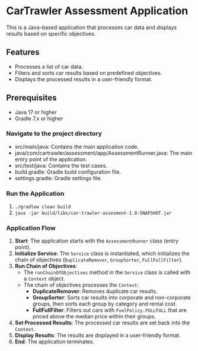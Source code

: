 # CarTrawler Assessment Application

This is a Java-based application that processes car data and displays results based on specific objectives.

## Features
- Processes a list of car data.
- Filters and sorts car results based on predefined objectives.
- Displays the processed results in a user-friendly format.

## Prerequisites
- Java 17 or higher
- Gradle 7.x or higher

### Navigate to the project directory
- src/main/java: Contains the main application code.
- java/com/cartrawler/assessment/app/AssessmentRunner.java: The main entry point of the application.
- src/test/java: Contains the test cases.
- build.gradle: Gradle build configuration file.
- settings.gradle: Gradle settings file.

### Run the Application
1. `./gradlew clean build`
2. `java -jar build/libs/car-trawler-assesment-1.0-SNAPSHOT.jar`

### Application Flow
1. **Start**: The application starts with the `AssessmentRunner` class (entry point).
2. **Initialize Service**: The `Service` class is instantiated, which initializes the chain of objectives (`DuplicateRemover`, `GroupSorter`, `FullFullFilter`).
3. **Run Chain of Objectives**:
    - The `runChainOfObjectives` method in the `Service` class is called with a `Context` object.
    - The chain of objectives processes the `Context`:
        - **DuplicateRemover**: Removes duplicate car results.
        - **GroupSorter**: Sorts car results into corporate and non-corporate groups, then sorts each group by category and rental cost.
        - **FullFullFilter**: Filters out cars with `FuelPolicy.FULLFULL` that are priced above the median price within their groups.
4. **Set Processed Results**: The processed car results are set back into the `Context`.
5. **Display Results**: The results are displayed in a user-friendly format.
6. **End**: The application terminates.
